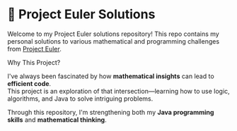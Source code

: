 # 🧠 Project Euler Solutions

Welcome to my Project Euler solutions repository! This repo contains my personal solutions to various mathematical and programming challenges from [Project Euler](https://projecteuler.net/).

Why This Project?

I've always been fascinated by how **mathematical insights** can lead to **efficient code**.  
This project is an exploration of that intersection—learning how to use logic, algorithms, and Java to solve intriguing problems.

Through this repository, I'm strengthening both my **Java programming skills** and **mathematical thinking**.
